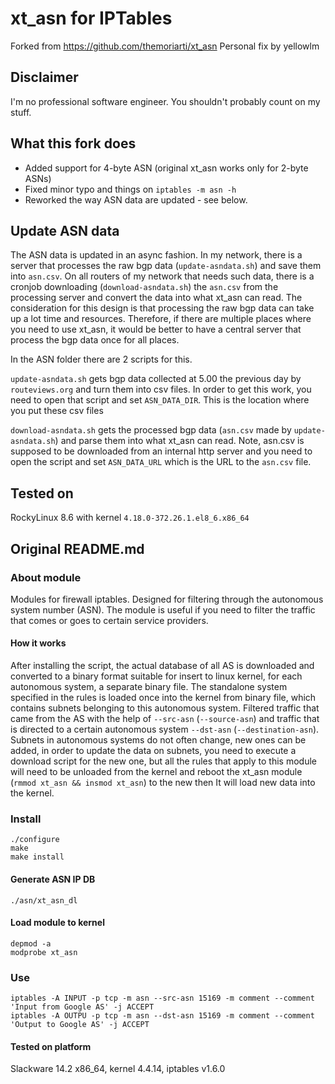 # xt_asn for IPTables
Forked from https://github.com/themoriarti/xt_asn
Personal fix by yellowlm

## Disclaimer
I'm no professional software engineer. You shouldn't probably count on my stuff.

## What this fork does
* Added support for 4-byte ASN (original xt_asn works only for 2-byte ASNs)
* Fixed minor typo and things on `iptables -m asn -h` 
* Reworked the way ASN data are updated - see below.

## Update ASN data
The ASN data is updated in an async fashion. In my network, there is a server that processes the raw bgp data (`update-asndata.sh`) and save them into `asn.csv`. On all routers of my network that needs such data, there is a cronjob downloading (`download-asndata.sh`) the `asn.csv` from the processing server and convert the data into what xt_asn can read. The consideration for this design is that processing the raw bgp data can take up a lot time and resources. Therefore, if there are multiple places where you need to use xt_asn, it would be better to have a central server that process the bgp data once for all places.

In the ASN folder there are 2 scripts for this.

`update-asndata.sh` gets bgp data collected at 5.00 the previous day by `routeviews.org` and turn them into csv files. In order to get this work, you need to open that script and set `ASN_DATA_DIR`. This is the location where you put these csv files

`download-asndata.sh` gets the processed bgp data (`asn.csv` made by `update-asndata.sh`) and parse them into what xt_asn can read. Note, asn.csv is supposed to be downloaded from an internal http server and you need to open the script and set `ASN_DATA_URL` which is the URL to the `asn.csv` file.

## Tested on
RockyLinux 8.6 with kernel `4.18.0-372.26.1.el8_6.x86_64`

## Original README.md

### About module
Modules for firewall iptables. Designed for filtering through the autonomous system number (ASN).
The module is useful if you need to filter the traffic that comes or goes to certain service providers.
#### How it works
After installing the script, the actual database of all AS is downloaded and converted to a binary format suitable for insert to linux kernel, for each autonomous system, a separate binary file. The standalone system specified in the rules is loaded once into the kernel from binary file, which contains subnets belonging to this autonomous system. Filtered traffic that came from the AS with the help of ```--src-asn``` (```--source-asn```) and traffic that is directed to a certain autonomous system ```--dst-asn``` (```--destination-asn```). Subnets in autonomous systems do not often change, new ones can be added, in order to update the data on subnets, you need to execute a download script for the new one, but all the rules that apply to this module will need to be unloaded from the kernel and reboot the xt_asn module (```rmmod xt_asn && insmod xt_asn```) to the new then It will load new data into the kernel.

### Install
```
./configure
make
make install
```
#### Generate ASN IP DB
```
./asn/xt_asn_dl
```
#### Load module to kernel
```
depmod -a
modprobe xt_asn
```
### Use
```
iptables -A INPUT -p tcp -m asn --src-asn 15169 -m comment --comment 'Input from Google AS' -j ACCEPT
iptables -A OUTPU -p tcp -m asn --dst-asn 15169 -m comment --comment 'Output to Google AS' -j ACCEPT
```
#### Tested on platform
Slackware 14.2 x86_64, kernel 4.4.14, iptables v1.6.0
